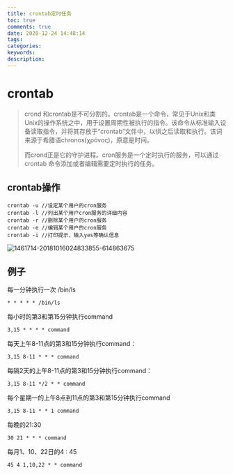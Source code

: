 ```yaml
---
title: crontab定时任务
toc: true
comments: true
date: 2020-12-24 14:48:14
tags:
categories:
keywords:
description:
---
```


# crontab

> crond 和crontab是不可分割的。crontab是一个命令，常见于Unix和类Unix的操作系统之中，用于设置周期性被执行的指令。该命令从标准输入设备读取指令，并将其存放于“crontab”文件中，以供之后读取和执行。该词来源于希腊语chronos(χρόνος)，原意是时间。
>
> 而crond正是它的守护进程。cron服务是一个定时执行的服务，可以通过crontab 命令添加或者编辑需要定时执行的任务。

## crontab操作

```
crontab -u //设定某个用户的cron服务
crontab -l //列出某个用户cron服务的详细内容
crontab -r //删除某个用户的cron服务
crontab -e //编辑某个用户的cron服务
crontab -i //打印提示，输入yes等确认信息
```



![1461714-20181016024833855-614863675](https://gitee.com/Cooper001/blog-img/raw/master/img/1461714-20181016024833855-614863675.png)



## 例子

每一分钟执行一次 /bin/ls

```
* * * * * /bin/ls
```

每小时的第3和第15分钟执行command

```
3,15 * * * * command
```

每天上午8-11点的第3和15分钟执行command：

```
3,15 8-11 * * * command
```

每隔2天的上午8-11点的第3和15分钟执行command：

```
3,15 8-11 */2 * * command
```

每个星期一的上午8点到11点的第3和第15分钟执行command

```
3,15 8-11 * * 1 command
```

每晚的21:30

```
30 21 * * * command
```

每月1、10、22日的4 : 45

```
45 4 1,10,22 * * command
```



















